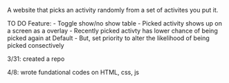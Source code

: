A website that picks an activity randomly from a set of activites you put it. 

TO DO Feature:
    - Toggle show/no show table 
    - Picked activity shows up on a screen as a overlay
    - Recently picked activty has lower chance of being picked again at Default
        - But, set priority to alter the likelihood of being picked consectively

3/31: created a repo

4/8: wrote fundational codes on HTML, css, js
